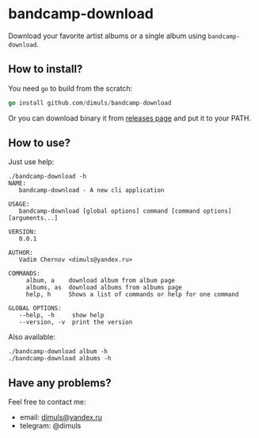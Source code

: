 # bandcamp-download

Download your favorite artist albums or a single album using `bandcamp-download`.

## How to install?

You need `go` to build from the scratch:

```go
go install github.com/dimuls/bandcamp-download
```

Or you can download binary it from [releases page](https://github.com/dimuls/bandcamp-download/releases) and put it to your PATH.

## How to use?

Just use help:
```
./bandcamp-download -h
NAME:
   bandcamp-download - A new cli application

USAGE:
   bandcamp-download [global options] command [command options] [arguments...]

VERSION:
   0.0.1

AUTHOR:
   Vadim Chernov <dimuls@yandex.ru>

COMMANDS:
     album, a    download album from album page
     albums, as  download albums from albums page
     help, h     Shows a list of commands or help for one command

GLOBAL OPTIONS:
   --help, -h     show help
   --version, -v  print the version
```

Also available:
```
./bandcamp-download album -h
./bandcamp-download albums -h
```

## Have any problems?

Feel free to contact me:
* email: dimuls@yandex.ru
* telegram: @dimuls
